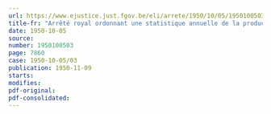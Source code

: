 ```yaml
---
url: https://www.ejustice.just.fgov.be/eli/arrete/1950/10/05/1950100503/justel
title-fr: "Arrêté royal ordonnant une statistique annuelle de la production des fabriques de sucre interverti"
date: 1950-10-05
source:
number: 1950100503
page: 7860
case: 1950-10-05/03
publication: 1950-11-09
starts:
modifies:
pdf-original:
pdf-consolidated:
---
```


